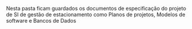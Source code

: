 Nesta pasta ficam guardados os documentos de especificação do projeto de SI de gestão de estacionamento como Planos de projetos, Modelos de software e Bancos de Dados
